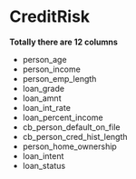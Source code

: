# CreditRisk

**Totally there are 12 columns**
- person_age 
- person_income
- person_emp_length
- loan_grade
- loan_amnt
- loan_int_rate
- loan_percent_income
- cb_person_default_on_file
- cb_person_cred_hist_length
- person_home_ownership
- loan_intent
- loan_status